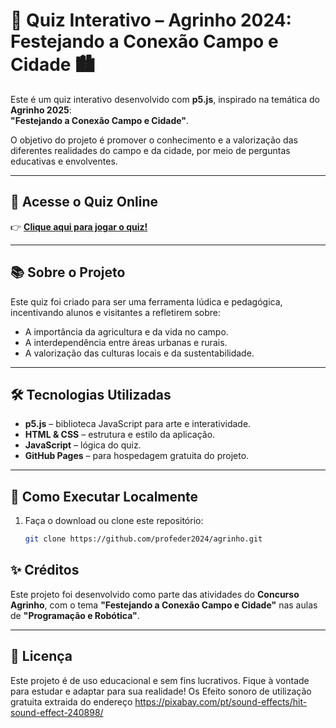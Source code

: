 # 🌾 Quiz Interativo – Agrinho 2024: Festejando a Conexão Campo e Cidade 🏙️

Este é um quiz interativo desenvolvido com **p5.js**, inspirado na temática do **Agrinho 2025**:  
**"Festejando a Conexão Campo e Cidade"**.

O objetivo do projeto é promover o conhecimento e a valorização das diferentes realidades do campo e da cidade, por meio de perguntas educativas e envolventes.

---

## 🔗 Acesse o Quiz Online

👉 [**Clique aqui para jogar o quiz!**](https://profeder2024.github.io/agrinho/)

---

## 📚 Sobre o Projeto

Este quiz foi criado para ser uma ferramenta lúdica e pedagógica, incentivando alunos e visitantes a refletirem sobre:

- A importância da agricultura e da vida no campo.
- A interdependência entre áreas urbanas e rurais.
- A valorização das culturas locais e da sustentabilidade.

---

## 🛠️ Tecnologias Utilizadas

- **p5.js** – biblioteca JavaScript para arte e interatividade.
- **HTML & CSS** – estrutura e estilo da aplicação.
- **JavaScript** – lógica do quiz.
- **GitHub Pages** – para hospedagem gratuita do projeto.

---

## 🚀 Como Executar Localmente

1. Faça o download ou clone este repositório:
   ```bash
   git clone https://github.com/profeder2024/agrinho.git


## ✨ Créditos

Este projeto foi desenvolvido como parte das atividades do **Concurso Agrinho**, com o tema **"Festejando a Conexão Campo e Cidade"** nas aulas de **"Programação e Robótica"**.

---

## 📌 Licença

Este projeto é de uso educacional e sem fins lucrativos. Fique à vontade para estudar e adaptar para sua realidade!
Os Efeito sonoro de utilização gratuita extraida do endereço https://pixabay.com/pt/sound-effects/hit-sound-effect-240898/

